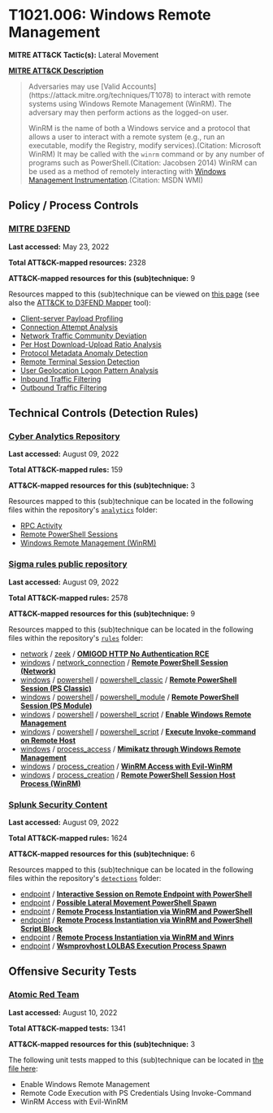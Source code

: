 # T1021.006: Windows Remote Management
**MITRE ATT&CK Tactic(s):** Lateral Movement

**[MITRE ATT&CK Description](https://attack.mitre.org/techniques/T1021/006)**
<blockquote>Adversaries may use [Valid Accounts](https://attack.mitre.org/techniques/T1078) to interact with remote systems using Windows Remote Management (WinRM). The adversary may then perform actions as the logged-on user.

WinRM is the name of both a Windows service and a protocol that allows a user to interact with a remote system (e.g., run an executable, modify the Registry, modify services).(Citation: Microsoft WinRM) It may be called with the `winrm` command or by any number of programs such as PowerShell.(Citation: Jacobsen 2014) WinRM  can be used as a method of remotely interacting with [Windows Management Instrumentation](https://attack.mitre.org/techniques/T1047).(Citation: MSDN WMI)</blockquote>

## Policy / Process Controls
### [MITRE D3FEND](https://d3fend.mitre.org/)
**Last accessed:** May 23, 2022

**Total ATT&CK-mapped resources:** 2328

**ATT&CK-mapped resources for this (sub)technique:** 9

Resources mapped to this (sub)technique can be viewed on [this page](https://d3fend.mitre.org/) (see also the [ATT&CK to D3FEND Mapper](https://d3fend.mitre.org/tools/attack-mapper) tool):

* [Client-server Payload Profiling](https://d3fend.mitre.org/technique/d3f:Client-serverPayloadProfiling)
* [Connection Attempt Analysis](https://d3fend.mitre.org/technique/d3f:ConnectionAttemptAnalysis)
* [Network Traffic Community Deviation](https://d3fend.mitre.org/technique/d3f:NetworkTrafficCommunityDeviation)
* [Per Host Download-Upload Ratio Analysis](https://d3fend.mitre.org/technique/d3f:PerHostDownload-UploadRatioAnalysis)
* [Protocol Metadata Anomaly Detection](https://d3fend.mitre.org/technique/d3f:ProtocolMetadataAnomalyDetection)
* [Remote Terminal Session Detection](https://d3fend.mitre.org/technique/d3f:RemoteTerminalSessionDetection)
* [User Geolocation Logon Pattern Analysis](https://d3fend.mitre.org/technique/d3f:UserGeolocationLogonPatternAnalysis)
* [Inbound Traffic Filtering](https://d3fend.mitre.org/technique/d3f:InboundTrafficFiltering)
* [Outbound Traffic Filtering](https://d3fend.mitre.org/technique/d3f:OutboundTrafficFiltering)

## Technical Controls (Detection Rules)
### [Cyber Analytics Repository](https://car.mitre.org)
**Last accessed:** August 09, 2022

**Total ATT&CK-mapped rules:** 159

**ATT&CK-mapped resources for this (sub)technique:** 3

Resources mapped to this (sub)technique can be located in the following files within the repository's <code>[analytics](https://github.com/mitre-attack/car/blob/master/analytics)</code> folder:

* [RPC Activity](https://github.com/mitre-attack/car/tree/master/analytics/CAR-2014-05-001.yaml)
* [Remote PowerShell Sessions](https://github.com/mitre-attack/car/tree/master/analytics/CAR-2014-11-004.yaml)
* [Windows Remote Management (WinRM)](https://github.com/mitre-attack/car/tree/master/analytics/CAR-2014-11-006.yaml)

### [Sigma rules public repository](https://github.com/SigmaHQ/sigma)
**Last accessed:** August 09, 2022

**Total ATT&CK-mapped rules:** 2578

**ATT&CK-mapped resources for this (sub)technique:** 9

Resources mapped to this (sub)technique can be located in the following files within the repository's <code>[rules](https://github.com/SigmaHQ/sigma/tree/master/rules)</code> folder:

* [network](https://github.com/SigmaHQ/sigma/tree/master/rules/network/) / [zeek](https://github.com/SigmaHQ/sigma/tree/master/rules/network/zeek/) / **[OMIGOD HTTP No Authentication RCE](https://github.com/SigmaHQ/sigma/blob/master/rules/network/zeek/zeek_http_omigod_no_auth_rce.yml)**
* [windows](https://github.com/SigmaHQ/sigma/tree/master/rules/windows/) / [network_connection](https://github.com/SigmaHQ/sigma/tree/master/rules/windows/network_connection/) / **[Remote PowerShell Session (Network)](https://github.com/SigmaHQ/sigma/blob/master/rules/windows/network_connection/net_connection_win_remote_powershell_session_network.yml)**
* [windows](https://github.com/SigmaHQ/sigma/tree/master/rules/windows/) / [powershell](https://github.com/SigmaHQ/sigma/tree/master/rules/windows/powershell/) / [powershell_classic](https://github.com/SigmaHQ/sigma/tree/master/rules/windows/powershell/powershell_classic/) / **[Remote PowerShell Session (PS Classic)](https://github.com/SigmaHQ/sigma/blob/master/rules/windows/powershell/powershell_classic/posh_pc_remote_powershell_session.yml)**
* [windows](https://github.com/SigmaHQ/sigma/tree/master/rules/windows/) / [powershell](https://github.com/SigmaHQ/sigma/tree/master/rules/windows/powershell/) / [powershell_module](https://github.com/SigmaHQ/sigma/tree/master/rules/windows/powershell/powershell_module/) / **[Remote PowerShell Session (PS Module)](https://github.com/SigmaHQ/sigma/blob/master/rules/windows/powershell/powershell_module/posh_pm_remote_powershell_session.yml)**
* [windows](https://github.com/SigmaHQ/sigma/tree/master/rules/windows/) / [powershell](https://github.com/SigmaHQ/sigma/tree/master/rules/windows/powershell/) / [powershell_script](https://github.com/SigmaHQ/sigma/tree/master/rules/windows/powershell/powershell_script/) / **[Enable Windows Remote Management](https://github.com/SigmaHQ/sigma/blob/master/rules/windows/powershell/powershell_script/posh_ps_enable_psremoting.yml)**
* [windows](https://github.com/SigmaHQ/sigma/tree/master/rules/windows/) / [powershell](https://github.com/SigmaHQ/sigma/tree/master/rules/windows/powershell/) / [powershell_script](https://github.com/SigmaHQ/sigma/tree/master/rules/windows/powershell/powershell_script/) / **[Execute Invoke-command on Remote Host](https://github.com/SigmaHQ/sigma/blob/master/rules/windows/powershell/powershell_script/posh_ps_invoke_command_remote.yml)**
* [windows](https://github.com/SigmaHQ/sigma/tree/master/rules/windows/) / [process_access](https://github.com/SigmaHQ/sigma/tree/master/rules/windows/process_access/) / **[Mimikatz through Windows Remote Management](https://github.com/SigmaHQ/sigma/blob/master/rules/windows/process_access/proc_access_win_mimikatz_trough_winrm.yml)**
* [windows](https://github.com/SigmaHQ/sigma/tree/master/rules/windows/) / [process_creation](https://github.com/SigmaHQ/sigma/tree/master/rules/windows/process_creation/) / **[WinRM Access with Evil-WinRM](https://github.com/SigmaHQ/sigma/blob/master/rules/windows/process_creation/proc_creation_win_evil_winrm.yml)**
* [windows](https://github.com/SigmaHQ/sigma/tree/master/rules/windows/) / [process_creation](https://github.com/SigmaHQ/sigma/tree/master/rules/windows/process_creation/) / **[Remote PowerShell Session Host Process (WinRM)](https://github.com/SigmaHQ/sigma/blob/master/rules/windows/process_creation/proc_creation_win_remote_powershell_session_process.yml)**

### [Splunk Security Content](https://github.com/splunk/security_content)
**Last accessed:** August 09, 2022

**Total ATT&CK-mapped rules:** 1624

**ATT&CK-mapped resources for this (sub)technique:** 6

Resources mapped to this (sub)technique can be located in the following files within the repository's <code>[detections](https://github.com/splunk/security_content/tree/develop/detections)</code> folder:

* [endpoint](https://github.com/splunk/security_content/tree/develop/detections/endpoint/) / **[Interactive Session on Remote Endpoint with PowerShell](https://github.com/splunk/security_content/blob/develop/detections/endpoint/interactive_session_on_remote_endpoint_with_powershell.yml)**
* [endpoint](https://github.com/splunk/security_content/tree/develop/detections/endpoint/) / **[Possible Lateral Movement PowerShell Spawn](https://github.com/splunk/security_content/blob/develop/detections/endpoint/possible_lateral_movement_powershell_spawn.yml)**
* [endpoint](https://github.com/splunk/security_content/tree/develop/detections/endpoint/) / **[Remote Process Instantiation via WinRM and PowerShell](https://github.com/splunk/security_content/blob/develop/detections/endpoint/remote_process_instantiation_via_winrm_and_powershell.yml)**
* [endpoint](https://github.com/splunk/security_content/tree/develop/detections/endpoint/) / **[Remote Process Instantiation via WinRM and PowerShell Script Block](https://github.com/splunk/security_content/blob/develop/detections/endpoint/remote_process_instantiation_via_winrm_and_powershell_script_block.yml)**
* [endpoint](https://github.com/splunk/security_content/tree/develop/detections/endpoint/) / **[Remote Process Instantiation via WinRM and Winrs](https://github.com/splunk/security_content/blob/develop/detections/endpoint/remote_process_instantiation_via_winrm_and_winrs.yml)**
* [endpoint](https://github.com/splunk/security_content/tree/develop/detections/endpoint/) / **[Wsmprovhost LOLBAS Execution Process Spawn](https://github.com/splunk/security_content/blob/develop/detections/endpoint/wsmprovhost_exe_lolbas_execution_process_spawn.yml)**


## Offensive Security Tests
### [Atomic Red Team](https://github.com/redcanaryco/atomic-red-team)
**Last accessed:** August 10, 2022

**Total ATT&CK-mapped tests:** 1341

**ATT&CK-mapped resources for this (sub)technique:** 3

The following unit tests mapped to this (sub)technique can be located in [the file here](https://github.com/redcanaryco/atomic-red-team/tree/master/atomics/T1021.006/T1021.006.yaml):

* Enable Windows Remote Management
* Remote Code Execution with PS Credentials Using Invoke-Command
* WinRM Access with Evil-WinRM

